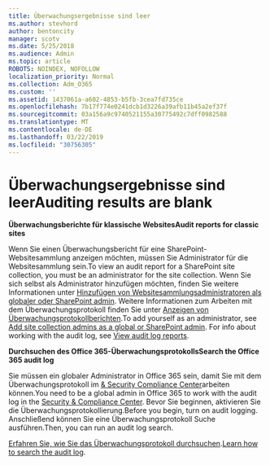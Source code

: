 ```yaml
---
title: Überwachungsergebnisse sind leer
ms.author: stevhord
author: bentoncity
manager: scotv
ms.date: 5/25/2018
ms.audience: Admin
ms.topic: article
ROBOTS: NOINDEX, NOFOLLOW
localization_priority: Normal
ms.collection: Adm_O365
ms.custom: ''
ms.assetid: 1437061a-a602-4853-b5fb-3cea7fd735ce
ms.openlocfilehash: 7b17f774e0241dcb1d3226a39afb11b45a2ef37f
ms.sourcegitcommit: 03a156a9c9740521155a30775492c7dff0982588
ms.translationtype: MT
ms.contentlocale: de-DE
ms.lasthandoff: 03/22/2019
ms.locfileid: "30756305"
---
```

# <a name="auditing-results-are-blank"></a><span data-ttu-id="300a4-102">Überwachungsergebnisse sind leer</span><span class="sxs-lookup"><span data-stu-id="300a4-102">Auditing results are blank</span></span>

 <span data-ttu-id="300a4-103">**Überwachungsberichte für klassische Websites**</span><span class="sxs-lookup"><span data-stu-id="300a4-103">**Audit reports for classic sites**</span></span>
  
<span data-ttu-id="300a4-104">Wenn Sie einen Überwachungsbericht für eine SharePoint-Websitesammlung anzeigen möchten, müssen Sie Administrator für die Websitesammlung sein.</span><span class="sxs-lookup"><span data-stu-id="300a4-104">To view an audit report for a SharePoint site collection, you must be an administrator for the site collection.</span></span> <span data-ttu-id="300a4-105">Wenn Sie sich selbst als Administrator hinzufügen möchten, finden Sie weitere Informationen unter [Hinzufügen von Websitesammlungsadministratoren als globaler oder SharePoint admin](https://go.microsoft.com/fwlink/?linkid=869390). Weitere Informationen zum Arbeiten mit dem Überwachungsprotokoll finden Sie unter [Anzeigen von Überwachungsprotokollberichten](https://go.microsoft.com/fwlink/?linkid=395237).</span><span class="sxs-lookup"><span data-stu-id="300a4-105">To add yourself as an administrator, see [Add site collection admins as a global or SharePoint admin](https://go.microsoft.com/fwlink/?linkid=869390). For info about working with the audit log, see [View audit log reports](https://go.microsoft.com/fwlink/?linkid=395237).</span></span> 
  
 <span data-ttu-id="300a4-106">**Durchsuchen des Office 365-Überwachungsprotokolls**</span><span class="sxs-lookup"><span data-stu-id="300a4-106">**Search the Office 365 audit log**</span></span>
  
<span data-ttu-id="300a4-107">Sie müssen ein globaler Administrator in Office 365 sein, damit Sie mit dem Überwachungsprotokoll im [ &amp; Security Compliance Center](https://protection.office.com)arbeiten können.</span><span class="sxs-lookup"><span data-stu-id="300a4-107">You need to be a global admin in Office 365 to work with the audit log in the [Security &amp; Compliance Center](https://protection.office.com).</span></span> <span data-ttu-id="300a4-108">Bevor Sie beginnen, aktivieren Sie die Überwachungsprotokollierung.</span><span class="sxs-lookup"><span data-stu-id="300a4-108">Before you begin, turn on audit logging.</span></span> <span data-ttu-id="300a4-109">Anschließend können Sie eine Überwachungsprotokoll Suche ausführen.</span><span class="sxs-lookup"><span data-stu-id="300a4-109">Then, you can run an audit log search.</span></span> 
  
<span data-ttu-id="300a4-110">[Erfahren Sie, wie Sie das Überwachungsprotokoll durchsuchen](https://go.microsoft.com/fwlink/?linkid=708432).</span><span class="sxs-lookup"><span data-stu-id="300a4-110">[Learn how to search the audit log](https://go.microsoft.com/fwlink/?linkid=708432).</span></span>
  

